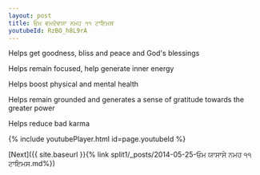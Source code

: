 ```yaml
---
layout: post
title: ਓਮ ਵਮਦੇਵਯਾ ਨਮਹ ੧੧ ਟਾਇਮਸ
youtubeId: RzBO_h8L9rA
---
```

 
 
Helps get goodness, bliss and peace and God's blessings
 
Helps remain focused, help generate inner energy 
 
Helps boost physical and mental health 
 
Helps remain grounded and generates a sense of gratitude towards the greater power 
 
Helps reduce bad karma
 
 
 
 


{% include youtubePlayer.html id=page.youtubeId %}
 
[Next]({{ site.baseurl }}{% link  split1/_posts/2014-05-25-ਓਮ ਯਾਸਾਸੇ ਨਮਹ ੧੧ ਟਾਇਮਸ.md%})
 
